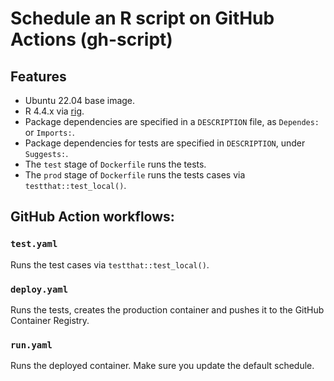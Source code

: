
# Schedule an R script on GitHub Actions (gh-script)

## Features

* Ubuntu 22.04 base image.
* R 4.4.x via [rig](https://github.com/r-lib/rig#readme).
* Package dependencies are specified in a `DESCRIPTION` file, as
  `Dependes:` or `Imports:`.
* Package dependencies for tests are specified in `DESCRIPTION`, under
  `Suggests:`.
* The `test` stage of `Dockerfile` runs the tests.
* The `prod` stage of `Dockerfile` runs the tests cases via
 `testthat::test_local()`.

## GitHub Action workflows:

### `test.yaml`

Runs the test cases via `testthat::test_local()`.

### `deploy.yaml`

Runs the tests, creates the production container and pushes it to the
GitHub Container Registry.

### `run.yaml`

Runs the deployed container. Make sure you update the default schedule.
